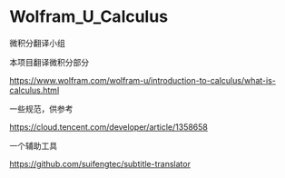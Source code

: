 # Wolfram_U_Calculus

微积分翻译小组

本项目翻译微积分部分

https://www.wolfram.com/wolfram-u/introduction-to-calculus/what-is-calculus.html

一些规范，供参考

https://cloud.tencent.com/developer/article/1358658

一个辅助工具

https://github.com/suifengtec/subtitle-translator
